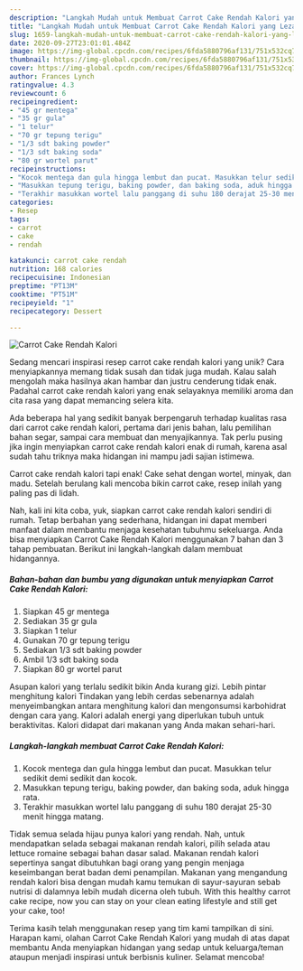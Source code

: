 ```yaml
---
description: "Langkah Mudah untuk Membuat Carrot Cake Rendah Kalori yang Lezat Sekali"
title: "Langkah Mudah untuk Membuat Carrot Cake Rendah Kalori yang Lezat Sekali"
slug: 1659-langkah-mudah-untuk-membuat-carrot-cake-rendah-kalori-yang-lezat-sekali
date: 2020-09-27T23:01:01.484Z
image: https://img-global.cpcdn.com/recipes/6fda5880796af131/751x532cq70/carrot-cake-rendah-kalori-foto-resep-utama.jpg
thumbnail: https://img-global.cpcdn.com/recipes/6fda5880796af131/751x532cq70/carrot-cake-rendah-kalori-foto-resep-utama.jpg
cover: https://img-global.cpcdn.com/recipes/6fda5880796af131/751x532cq70/carrot-cake-rendah-kalori-foto-resep-utama.jpg
author: Frances Lynch
ratingvalue: 4.3
reviewcount: 6
recipeingredient:
- "45 gr mentega"
- "35 gr gula"
- "1 telur"
- "70 gr tepung terigu"
- "1/3 sdt baking powder"
- "1/3 sdt baking soda"
- "80 gr wortel parut"
recipeinstructions:
- "Kocok mentega dan gula hingga lembut dan pucat. Masukkan telur sedikit demi sedikit dan kocok."
- "Masukkan tepung terigu, baking powder, dan baking soda, aduk hingga rata."
- "Terakhir masukkan wortel lalu panggang di suhu 180 derajat 25-30 menit hingga matang."
categories:
- Resep
tags:
- carrot
- cake
- rendah

katakunci: carrot cake rendah 
nutrition: 168 calories
recipecuisine: Indonesian
preptime: "PT13M"
cooktime: "PT51M"
recipeyield: "1"
recipecategory: Dessert

---
```



![Carrot Cake Rendah Kalori](https://img-global.cpcdn.com/recipes/6fda5880796af131/751x532cq70/carrot-cake-rendah-kalori-foto-resep-utama.jpg)

Sedang mencari inspirasi resep carrot cake rendah kalori yang unik? Cara menyiapkannya memang tidak susah dan tidak juga mudah. Kalau salah mengolah maka hasilnya akan hambar dan justru cenderung tidak enak. Padahal carrot cake rendah kalori yang enak selayaknya memiliki aroma dan cita rasa yang dapat memancing selera kita.

Ada beberapa hal yang sedikit banyak berpengaruh terhadap kualitas rasa dari carrot cake rendah kalori, pertama dari jenis bahan, lalu pemilihan bahan segar, sampai cara membuat dan menyajikannya. Tak perlu pusing jika ingin menyiapkan carrot cake rendah kalori enak di rumah, karena asal sudah tahu triknya maka hidangan ini mampu jadi sajian istimewa.

Carrot cake rendah kalori tapi enak! Cake sehat dengan wortel, minyak, dan madu. Setelah berulang kali mencoba bikin carrot cake, resep inilah yang paling pas di lidah.


Nah, kali ini kita coba, yuk, siapkan carrot cake rendah kalori sendiri di rumah. Tetap berbahan yang sederhana, hidangan ini dapat memberi manfaat dalam membantu menjaga kesehatan tubuhmu sekeluarga. Anda bisa menyiapkan Carrot Cake Rendah Kalori menggunakan 7 bahan dan 3 tahap pembuatan. Berikut ini langkah-langkah dalam membuat hidangannya.

<!--inarticleads1-->

##### Bahan-bahan dan bumbu yang digunakan untuk menyiapkan Carrot Cake Rendah Kalori:

1. Siapkan 45 gr mentega
1. Sediakan 35 gr gula
1. Siapkan 1 telur
1. Gunakan 70 gr tepung terigu
1. Sediakan 1/3 sdt baking powder
1. Ambil 1/3 sdt baking soda
1. Siapkan 80 gr wortel parut


Asupan kalori yang terlalu sedikit bikin Anda kurang gizi. Lebih pintar menghitung kalori Tindakan yang lebih cerdas sebenarnya adalah menyeimbangkan antara menghitung kalori dan mengonsumsi karbohidrat dengan cara yang. Kalori adalah energi yang diperlukan tubuh untuk beraktivitas. Kalori didapat dari makanan yang Anda makan sehari-hari. 

<!--inarticleads2-->

##### Langkah-langkah membuat Carrot Cake Rendah Kalori:

1. Kocok mentega dan gula hingga lembut dan pucat. Masukkan telur sedikit demi sedikit dan kocok.
1. Masukkan tepung terigu, baking powder, dan baking soda, aduk hingga rata.
1. Terakhir masukkan wortel lalu panggang di suhu 180 derajat 25-30 menit hingga matang.


Tidak semua selada hijau punya kalori yang rendah. Nah, untuk mendapatkan selada sebagai makanan rendah kalori, pilih selada atau lettuce romaine sebagai bahan dasar salad. Makanan rendah kalori sepertinya sangat dibutuhkan bagi orang yang pengin menjaga keseimbangan berat badan demi penampilan. Makanan yang mengandung rendah kalori bisa dengan mudah kamu temukan di sayur-sayuran sebab nutrisi di dalamnya lebih mudah dicerna oleh tubuh. With this healthy carrot cake recipe, now you can stay on your clean eating lifestyle and still get your cake, too! 

Terima kasih telah menggunakan resep yang tim kami tampilkan di sini. Harapan kami, olahan Carrot Cake Rendah Kalori yang mudah di atas dapat membantu Anda menyiapkan hidangan yang sedap untuk keluarga/teman ataupun menjadi inspirasi untuk berbisnis kuliner. Selamat mencoba!
